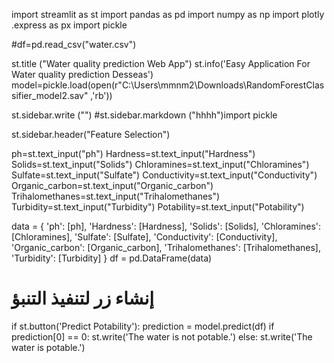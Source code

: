 import streamlit as st
import pandas as pd
import numpy as np
import plotly .express as px
import pickle

#df=pd.read_csv("water.csv")

st.title ("Water quality prediction Web App")
st.info('Easy Application For Water quality prediction Desseas')
model=pickle.load(open(r"C:\Users\mmnm2\Downloads\RandomForestClassifier_model2.sav" ,'rb'))

st.sidebar.write ("")
#st.sidebar.markdown ("hhhh")import pickle

st.sidebar.header("Feature Selection")


ph=st.text_input("ph")
Hardness=st.text_input("Hardness")
Solids=st.text_input("Solids")
Chloramines=st.text_input("Chloramines")
Sulfate=st.text_input("Sulfate")
Conductivity=st.text_input("Conductivity")
Organic_carbon=st.text_input("Organic_carbon")
Trihalomethanes=st.text_input("Trihalomethanes")
Turbidity=st.text_input("Turbidity")
Potability=st.text_input("Potability")


data = {
    'ph': [ph],
    'Hardness': [Hardness],
    'Solids': [Solids],
    'Chloramines': [Chloramines],
    'Sulfate': [Sulfate],
    'Conductivity': [Conductivity],
    'Organic_carbon': [Organic_carbon],
    'Trihalomethanes': [Trihalomethanes],
    'Turbidity': [Turbidity]
}
df = pd.DataFrame(data)

# إنشاء زر لتنفيذ التنبؤ
if st.button('Predict Potability'):
    prediction = model.predict(df)
    if prediction[0] == 0:
        st.write('The water is not potable.')
    else:
        st.write('The water is potable.')

